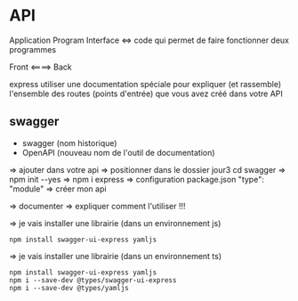 # API 

Application Program Interface  <=> code qui permet de faire fonctionner deux programmes 

Front <====> Back 

express 
utiliser une documentation spéciale pour expliquer (et rassemble)
l'ensemble des routes (points d'entrée) que vous avez créé dans votre API 

## swagger 

- swagger (nom historique)
- OpenAPI (nouveau nom de l'outil de documentation)

=> ajouter dans votre api
=> positionner dans le dossier jour3 cd swagger
=> npm init --yes
=> npm i express 
=> configuration package.json "type": "module"
=> créer mon api 

=> documenter => expliquer comment l'utiliser !!! 

=> je vais installer une librairie (dans un environnement js)

```
npm install swagger-ui-express yamljs
```

=> je vais installer une librairie (dans un environnement ts)

```
npm install swagger-ui-express yamljs
npm i --save-dev @types/swagger-ui-express
npm i --save-dev @types/yamljs
```